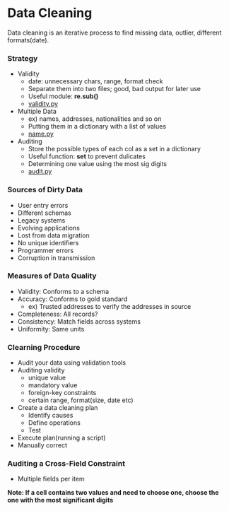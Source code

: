 Data Cleaning
=====
Data cleaning is an iterative process to find missing data, outlier, different formats(date).


### Strategy
- Validity
    - date: unnecessary chars, range, format check
    - Separate them into two files; good, bad output for later use  
    - Useful module: **re.sub()**
    - [validity.py](https://github.com/yjhnnn/DataWrangling/DataCleaning/validity.py)
- Multiple Data
    - ex) names, addresses, nationalities and so on
    - Putting them in a dictionary with a list of values
    - [name.py](https://github.com/yjhnnn/DataWrangling/DataCleaning/name.py)
- Auditing
    - Store the possible types of each col as a set in a dictionary
    - Useful function: **set** to prevent dulicates
    - Determining one value using the most sig digits
    - [audit.py](https://github.com/yjhnnn/DataWrangling/DataCleaning/audit.py)

### Sources of Dirty Data
- User entry errors
- Different schemas
- Legacy systems
- Evolving applications
- Lost from data migration
- No unique identifiers
- Programmer errors
- Corruption in transmission

### Measures of Data Quality
- Validity: Conforms to a schema 
- Accuracy: Conforms to gold standard
    - ex) Trusted addresses to verify the addresses in source
- Completeness: All records?
- Consistency: Match fields across systems
- Uniformity: Same units

### Clearning Procedure
- Audit your data using validation tools
- Auditing validity
    - unique value
    - mandatory value
    - foreign-key constraints
    - certain range, format(size, date etc)
- Create a data cleaning plan
    - Identify causes
    - Define operations
    - Test
- Execute plan(running a script)
- Manually correct

### Auditing a Cross-Field Constraint
- Multiple fields per item

**Note: If a cell contains two values and need to choose one,
choose the one with the most significant digits**

